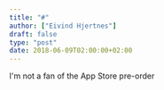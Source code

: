 ```yaml
---
title: "#"
author: ["Eivind Hjertnes"]
draft: false
type: "post"
date: 2018-06-09T02:00:00+02:00
---
```


I'm not a fan of the App Store pre-order
